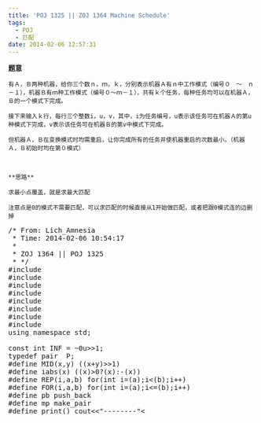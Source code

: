 ```yaml
---
title: 'POJ 1325 || ZOJ 1364 Machine Schedule'
tags:
  - POJ
  - 匹配
date: 2014-02-06 12:57:31
---
```


**题意**

	有Ａ，Ｂ两种机器，给你三个数ｎ，ｍ，ｋ，分别表示机器Ａ有ｎ中工作模式（编号０　～　ｎ－１），机器Ｂ有ｍ种工作模式（编号０～ｍ－１），共有ｋ个任务，每种任务均可以在机器Ａ，Ｂ的一个模式下完成。

	接下来输入ｋ行，每行三个整数i，u，v，其中，i为任务编号，u表示该任务可在机器Ａ的第u种模式下完成，v表示该任务可在机器Ｂ的第v中模式下完成。

	但机器Ａ，Ｂ在变换模式时均需重启，让你完成所有的任务并使机器重启的次数最小。（机器Ａ，Ｂ初始时均在第０模式）

	 

	**思路**

	求最小点覆盖，就是求最大匹配

	注意点是0的模式不需要匹配，可以求匹配的时候直接从1开始做匹配，或者把跟0模式连的边删掉

<pre class="brush:cpp">
/* From: Lich_Amnesia
 * Time: 2014-02-06 10:54:17
 *
 * ZOJ 1364 || POJ 1325
 * */
#include <iostream>
#include <cstdio>
#include <algorithm>
#include <cstring>
#include <cmath>
#include <queue>
#include <set>
#include <vector>
using namespace std;

const int INF = ~0u>>1;
typedef pair <int,int> P;
#define MID(x,y) ((x+y)>>1)
#define iabs(x) ((x)>0?(x):-(x))
#define REP(i,a,b) for(int i=(a);i<(b);i++)
#define FOR(i,a,b) for(int i=(a);i<=(b);i++)
#define pb push_back
#define mp make_pair
#define print() cout<<"--------"<<endl
#define maxn 110

int x[maxn],y[maxn];
int g[maxn][maxn];
bool vis[maxn];
int zero,n,m,k;

bool path(int u){
	for (int v = 0; v < m; v ++){
		if (g[u][v] && !vis[v]){
			vis[v] = 1;
			if (y[v] == -1 || path(y[v])){
				x[u] = v;
				y[v] = u;
				return true;
			}
		}
	}
	return false;
}

void MaxMatch(){
	int ans = 0;
	//if (zero == k) {puts("0");return;} 
	memset(x, -1, sizeof(x));
	memset(y, -1, sizeof(y));
	for (int i = 0; i < n; i ++){
		if (x[i] == -1){
			memset(vis, 0, sizeof(vis));
			if (path(i)){
				ans ++;
			}
		}
	}
	printf("%dn", ans);
}

int main(){
	int cnt,u,v;
	while (~scanf("%d", &n) && n){
		scanf("%d%d", &m, &k);
		zero = 0;
		memset(g, 0, sizeof(g));
		for (int i = 0; i < k; i ++){
			scanf("%d%d%d", &cnt, &u, &v);
			//g[u][v] = g[v][u] = 1;
			if (u != 0 && v != 0) {
				g[u][v] = 1;
			}
		}
		MaxMatch();
	}
	return 0;
}
</pre>

	 